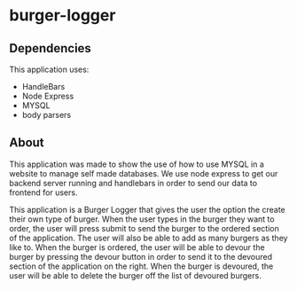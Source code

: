 # burger-logger



## Dependencies

This application uses:

- HandleBars
- Node Express
- MYSQL
- body parsers

## About

This application was made to show the use of how to use MYSQL in a website to manage self made databases. We use node express to get our backend server running and handlebars in order to send our data to frontend for users.

This application is a Burger Logger that gives the user the option the create their own type of burger. When the user types in the burger they want to order, the user will press submit to send the burger to the ordered section of the application. The user will also be able to add as many burgers as they like to. When the burger is ordered, the user will be able to devour the burger by pressing the devour button in order to send it to the devoured section of the application on the right. When the burger is devoured, the user will be able to delete the burger off the list of devoured burgers. 